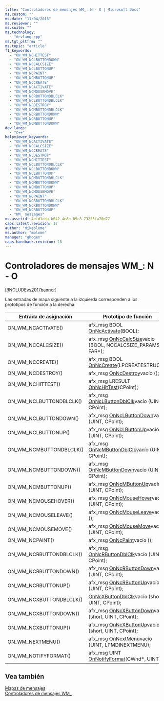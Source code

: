 ```yaml
---
title: "Controladores de mensajes WM_: N - O | Microsoft Docs"
ms.custom: ""
ms.date: "11/04/2016"
ms.reviewer: ""
ms.suite: ""
ms.technology: 
  - "devlang-cpp"
ms.tgt_pltfrm: ""
ms.topic: "article"
f1_keywords: 
  - "ON_WM_NCHITTEST"
  - "ON_WM_NCLBUTTONDOWN"
  - "ON_WM_NCCALCSIZE"
  - "ON_WM_NCLBUTTONUP"
  - "ON_WM_NCPAINT"
  - "ON_WM_NCMBUTTONUP"
  - "ON_WM_NCCREATE"
  - "ON_WM_NCACTIVATE"
  - "ON_WM_NCMOUSEMOVE"
  - "ON_WM_NCRBUTTONDBLCLK"
  - "ON_WM_NCLBUTTONDBLCLK"
  - "ON_WM_NCDESTROY"
  - "ON_WM_NCMBUTTONDBLCLK"
  - "ON_WM_NCRBUTTONDOWN"
  - "ON_WM_NCRBUTTONUP"
  - "ON_WM_NCMBUTTONDOWN"
dev_langs: 
  - "C++"
helpviewer_keywords: 
  - "ON_WM_NCACTIVATE"
  - "ON_WM_NCCALCSIZE"
  - "ON_WM_NCCREATE"
  - "ON_WM_NCDESTROY"
  - "ON_WM_NCHITTEST"
  - "ON_WM_NCLBUTTONDBLCLK"
  - "ON_WM_NCLBUTTONDOWN"
  - "ON_WM_NCLBUTTONUP"
  - "ON_WM_NCMBUTTONDBLCLK"
  - "ON_WM_NCMBUTTONDOWN"
  - "ON_WM_NCMBUTTONUP"
  - "ON_WM_NCMOUSEMOVE"
  - "ON_WM_NCPAINT"
  - "ON_WM_NCRBUTTONDBLCLK"
  - "ON_WM_NCRBUTTONDOWN"
  - "ON_WM_NCRBUTTONUP"
  - "WM_ messages"
ms.assetid: 4efd1cda-b642-4e8b-89e8-73255fa70d77
caps.latest.revision: 17
author: "mikeblome"
ms.author: "mblome"
manager: "ghogen"
caps.handback.revision: 18
---
```

# Controladores de mensajes WM_: N - O
[!INCLUDE[vs2017banner](../../assembler/inline/includes/vs2017banner.md)]

Las entradas de mapa siguiente a la izquierda corresponden a los prototipos de función a la derecha:  
  
|Entrada de asignación|Prototipo de función|  
|---------------------------|--------------------------|  
|ON\_WM\_NCACTIVATE\(\)|afx\_msg BOOL [OnNcActivate](../Topic/CWnd::OnNcActivate.md)\(BOOL\);|  
|ON\_WM\_NCCALCSIZE\(\)|afx\_msg [OnNcCalcSize](../Topic/CWnd::OnNcCalcSize.md)vacío \(BOOL, NCCALCSIZE\_PARAMS FAR\*\);|  
|ON\_WM\_NCCREATE\(\)|afx\_msg BOOL [OnNcCreate](../Topic/CWnd::OnNcCreate.md)\(LPCREATESTRUCT\);|  
|ON\_WM\_NCDESTROY\(\)|afx\_msg [OnNcDestroy](../Topic/CWnd::OnNcDestroy.md)vacío \(\);|  
|ON\_WM\_NCHITTEST\(\)|afx\_msg LRESULT [OnNcHitTest](../Topic/CWnd::OnNcHitTest.md)\(CPoint\);|  
|ON\_WM\_NCLBUTTONDBLCLK\(\)|afx\_msg [OnNcLButtonDblClk](../Topic/CWnd::OnNcLButtonDblClk.md)vacío \(UINT, CPoint\);|  
|ON\_WM\_NCLBUTTONDOWN\(\)|afx\_msg [OnNcLButtonDown](../Topic/CWnd::OnNcLButtonDown.md)vacío \(UINT, CPoint\);|  
|ON\_WM\_NCLBUTTONUP\(\)|afx\_msg [OnNcLButtonUp](../Topic/CWnd::OnNcLButtonUp.md)vacío \(UINT, CPoint\);|  
|ON\_WM\_NCMBUTTONDBLCLK\(\)|afx\_msg [OnNcMButtonDblClk](../Topic/CWnd::OnNcMButtonDblClk.md)vacío \(UINT, CPoint\);|  
|ON\_WM\_NCMBUTTONDOWN\(\)|afx\_msg [OnNcMButtonDown](../Topic/CWnd::OnNcMButtonDown.md)vacío \(UINT, CPoint\);|  
|ON\_WM\_NCMBUTTONUP\(\)|afx\_msg [OnNcMButtonUp](../Topic/CWnd::OnNcMButtonUp.md)vacío \(UINT, CPoint\);|  
|ON\_WM\_NCMOUSEHOVER\(\)|afx\_msg [OnNcMouseHover](../Topic/CWnd::OnNcMouseHover.md)vacío \(UINT, CPoint\);|  
|ON\_WM\_NCMOUSELEAVE\(\)|afx\_msg [OnNcMouseLeave](../Topic/CWnd::OnNcMouseLeave.md)vacío \(\);|  
|ON\_WM\_NCMOUSEMOVE\(\)|afx\_msg [OnNcMouseMove](../Topic/CWnd::OnNcMouseMove.md)vacío \(UINT, CPoint\);|  
|ON\_WM\_NCPAINT\(\)|afx\_msg [OnNcPaint](../Topic/CWnd::OnNcPaint.md)vacío \(\);|  
|ON\_WM\_NCRBUTTONDBLCLK\(\)|afx\_msg [OnNcRButtonDblClk](../Topic/CWnd::OnNcRButtonDblClk.md)vacío \(UINT, CPoint\);|  
|ON\_WM\_NCRBUTTONDOWN\(\)|afx\_msg [OnNcRButtonDown](../Topic/CWnd::OnNcRButtonDown.md)vacío \(UINT, CPoint\);|  
|ON\_WM\_NCRBUTTONUP\(\)|afx\_msg [OnNcRButtonUp](../Topic/CWnd::OnNcRButtonUp.md)vacío \(UINT, CPoint\);|  
|ON\_WM\_NCXBUTTONDBLCLK\(\)|[OnNcXButtonDblClk](../Topic/CWnd::OnNcXButtonDblClk.md)vacío \(short, UINT, CPoint\);|  
|ON\_WM\_NCXBUTTONDOWN\(\)|afx\_msg [OnNcXButtonDown](../Topic/CWnd::OnNcXButtonDown.md)vacío \(short, UINT, CPoint\);|  
|ON\_WM\_NCXBUTTONUP\(\)|afx\_msg [OnNcXButtonUp](../Topic/CWnd::OnNcXButtonUp.md)vacío \(short, UINT, CPoint\);|  
|ON\_WM\_NEXTMENU\(\)|afx\_msg [OnNextMenu](../Topic/CWnd::OnNextMenu.md)vacío \(UINT, LPMDINEXTMENU\);|  
|ON\_WM\_NOTIFYFORMAT\(\)|afx\_msg UINT [OnNotifyFormat](../Topic/CWnd::OnNotifyFormat.md)\(CWnd\*, UINT\);|  
  
## Vea también  
 [Mapas de mensajes](../../mfc/reference/message-maps-mfc.md)   
 [Controladores de mensajes WM\_](../../mfc/reference/handlers-for-wm-messages.md)
